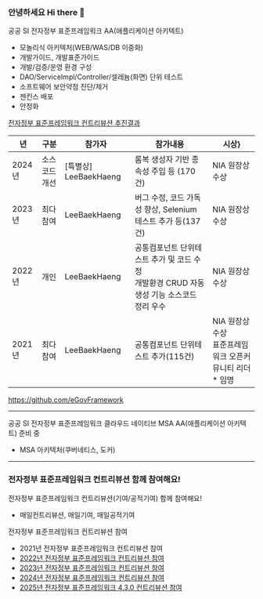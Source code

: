 ### 안녕하세요 Hi there 👋

공공 SI 전자정부 표준프레임워크 AA(애플리케이션 아키텍트)
- 모놀리식 아키텍처(WEB/WAS/DB 이중화)
- 개발가이드, 개발표준가이드
- 개발/검증/운영 환경 구성
- DAO/ServiceImpl/Controller/셀레늄(화면) 단위 테스트
- 소프트웨어 보안약점 진단/제거
- 젠킨스 배포
- 안정화

[전자정부 표준프레임워크 컨트리뷰션 추진결과](https://www.egovframe.go.kr/home/sub.do?menuNo=96)

|년|구분|참가자|참가내용|시상}
|-|-|-|-|-|
|2024년|소스코드 개선|[특별상] LeeBaekHaeng|롬복 생성자 기반 종속성 주입 등 (170건)|NIA 원장상 수상|
|2023년|최다참여|LeeBaekHaeng|버그 수정, 코드 가독성 향상, Selenium 테스트 추가 등(137건)|NIA 원장상 수상|
|2022년|개인|LeeBaekHaeng|공통컴포넌트 단위테스트 추가 및 코드 수정<br>개발환경 CRUD 자동생성 기능 소스코드 정리 우수|NIA 원장상 수상|
|2021년|최다참여|LeeBaekHaeng|공통컴포넌트 단위테스트 추가(115건)|NIA 원장상 수상<br>표준프레임워크 오픈커뮤니티 리더* 임명|

https://github.com/eGovFramework

<hr>

공공 SI 전자정부 표준프레임워크 클라우드 네이티브 MSA AA(애플리케이션 아키텍트) 준비 중
- MSA 아키텍처(쿠버네티스, 도커)

<hr>

### 전자정부 표준프레임워크 컨트리뷰션 함께 참여해요!

전자정부 표준프레임워크 컨트리뷰션(기여/공적기여) 함께 참여해요!
- 매일컨트리뷰션, 매일기여, 매일공적기여

전자정부 표준프레임워크 컨트리뷰션 참여
- 2021년 전자정부 표준프레임워크 컨트리뷰션 참여
- [2022년 전자정부 표준프레임워크 컨트리뷰션 참여](https://github.com/LeeBaekHaeng/dev-diary/blob/main/2022/README.md)
- [2023년 전자정부 표준프레임워크 컨트리뷰션 참여](https://github.com/LeeBaekHaeng/dev-diary/blob/main/2023/README.md)
- [2024년 전자정부 표준프레임워크 컨트리뷰션 참여](https://github.com/LeeBaekHaeng/dev-diary/blob/main/2024/README.md)
- [2025년 전자정부 표준프레임워크 4.3.0 컨트리뷰션 참여](https://github.com/LeeBaekHaeng25)

<!--
**LeeBaekHaeng/LeeBaekHaeng** is a ✨ _special_ ✨ repository because its `README.md` (this file) appears on your GitHub profile.

Here are some ideas to get you started:

- 🔭 I’m currently working on ...
- 🌱 I’m currently learning ...
- 👯 I’m looking to collaborate on ...
- 🤔 I’m looking for help with ...
- 💬 Ask me about ...
- 📫 How to reach me: ...
- 😄 Pronouns: ...
- ⚡ Fun fact: ...
-->
